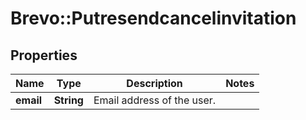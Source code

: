 # Brevo::Putresendcancelinvitation

## Properties
Name | Type | Description | Notes
------------ | ------------- | ------------- | -------------
**email** | **String** | Email address of the user. | 


